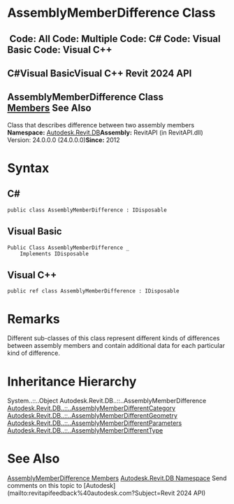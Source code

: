 # AssemblyMemberDifference Class

﻿
 Code: All Code: Multiple Code: C# Code: Visual Basic Code: Visual C++   
---  
C#Visual BasicVisual C++
Revit 2024 API  
---  
AssemblyMemberDifference Class  
[Members](b3f48a6d-a461-22f9-3dc5-1ec9d61ef61b.md "AssemblyMemberDifference Members") See Also  
---  
Class that describes difference between two assembly members 
**Namespace:** [Autodesk.Revit.DB](87546ba7-461b-c646-cbb1-2cb8f5bff8b2.md "Autodesk.Revit.DB Namespace")**Assembly:** RevitAPI (in RevitAPI.dll) Version: 24.0.0.0 (24.0.0.0)**Since:** 2012 
# Syntax
C#  
---  
```text
public class AssemblyMemberDifference : IDisposable
```
  
Visual Basic  
---  
```text
Public Class AssemblyMemberDifference _
	Implements IDisposable
```
  
Visual C++  
---  
```text
public ref class AssemblyMemberDifference : IDisposable
```
  
# Remarks
Different sub-classes of this class represent different kinds of differences between assembly members and contain additional data for each particular kind of difference. 
# Inheritance Hierarchy
System..::..Object Autodesk.Revit.DB..::..AssemblyMemberDifference [Autodesk.Revit.DB..::..AssemblyMemberDifferentCategory](e244624d-2bdb-ded8-dfcc-255259880dc6.md "AssemblyMemberDifferentCategory Class") [Autodesk.Revit.DB..::..AssemblyMemberDifferentGeometry](6183660b-931b-7711-6489-1a4aef4cf308.md "AssemblyMemberDifferentGeometry Class") [Autodesk.Revit.DB..::..AssemblyMemberDifferentParameters](bff4df0d-ea29-c280-f4ad-47214fa7d126.md "AssemblyMemberDifferentParameters Class") [Autodesk.Revit.DB..::..AssemblyMemberDifferentType](12b0c348-9e86-f5f0-ed28-bd8be688c937.md "AssemblyMemberDifferentType Class")
# See Also
[AssemblyMemberDifference Members](b3f48a6d-a461-22f9-3dc5-1ec9d61ef61b.md "AssemblyMemberDifference Members")
[Autodesk.Revit.DB Namespace](87546ba7-461b-c646-cbb1-2cb8f5bff8b2.md "Autodesk.Revit.DB Namespace")
Send comments on this topic to [Autodesk](mailto:revitapifeedback%40autodesk.com?Subject=Revit 2024 API)